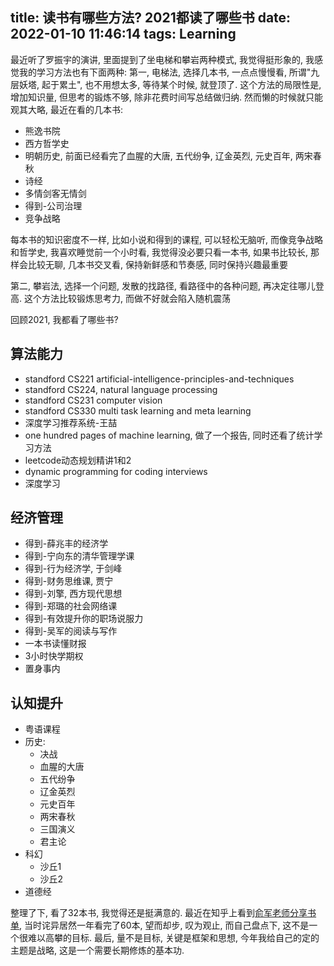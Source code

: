 title: 读书有哪些方法? 2021都读了哪些书
date: 2022-01-10 11:46:14
tags: Learning
---

最近听了罗振宇的演讲, 里面提到了坐电梯和攀岩两种模式, 我觉得挺形象的, 我感觉我的学习方法也有下面两种: 
第一, 电梯法, 选择几本书, 一点点慢慢看, 所谓"九层妖塔, 起于累土", 也不用想太多, 等待某个时候, 就登顶了. 这个方法的局限性是, 增加知识量, 但思考的锻炼不够, 除非花费时间写总结做归纳. 然而懒的时候就只能观其大略, 最近在看的几本书:
<!--more-->
+ 熊逸书院
+ 西方哲学史
+ 明朝历史, 前面已经看完了血腥的大唐, 五代纷争, 辽金英烈, 元史百年, 两宋春秋
+ 诗经
+ 多情剑客无情剑
+ 得到-公司治理
+ 竞争战略

每本书的知识密度不一样, 比如小说和得到的课程, 可以轻松无脑听, 而像竞争战略和哲学史, 我喜欢睡觉前一个小时看, 我觉得没必要只看一本书, 如果书比较长, 那样会比较无聊, 几本书交叉看, 保持新鲜感和节奏感, 同时保持兴趣最重要


第二, 攀岩法, 选择一个问题, 发散的找路径, 看路径中的各种问题, 再决定往哪儿登高. 这个方法比较锻炼思考力, 而做不好就会陷入随机震荡


回顾2021, 我都看了哪些书?
## 算法能力
+ standford CS221 artificial-intelligence-principles-and-techniques
+ standford CS224, natural language processing
+ standford CS231 computer vision
+ standford CS330 multi task learning and meta learning
+ 深度学习推荐系统-王喆
+ one hundred pages of machine learning, 做了一个报告, 同时还看了统计学习方法
+ leetcode动态规划精讲1和2
+ dynamic programming for coding interviews
+ 深度学习

## 经济管理
+ 得到-薛兆丰的经济学
+ 得到-宁向东的清华管理学课
+ 得到-行为经济学, 于剑峰
+ 得到-财务思维课, 贾宁
+ 得到-刘擎, 西方现代思想
+ 得到-郑璐的社会网络课
+ 得到-有效提升你的职场说服力
+ 得到-吴军的阅读与写作
+ 一本书读懂财报
+ 3小时快学期权
+ 置身事内

## 认知提升
+ 粤语课程
+ 历史: 
    + 决战
    + 血腥的大唐
    + 五代纷争
    + 辽金英烈
    + 元史百年
    + 两宋春秋
    + 三国演义
    + 君主论
+ 科幻 
    + 沙丘1
    + 沙丘2
+ 道德经

整理了下, 看了32本书, 我觉得还是挺满意的. 最近在知乎上看到[俞军老师分享书单](https://zhuanlan.zhihu.com/p/342969562), 当时诧异居然一年看完了60本, 望而却步, 叹为观止, 而自己盘点下, 这不是一个很难以高攀的目标. 最后, 量不是目标, 关键是框架和思想, 今年我给自己的定的主题是战略, 这是一个需要长期修炼的基本功.





